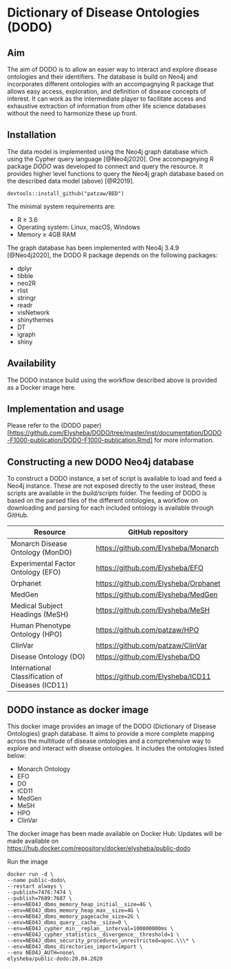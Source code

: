 # Dictionary of Disease Ontologies (DODO)

## Aim

The aim of DODO is to allow an easier way to interact and explore disease ontologies and their identifiers. The database is build on Neo4j and incorporates different ontologies with an accompagnying R package that allows easy access, exploration, and definition of disease concepts of interest. It can work as the intermediate player to facilitate access and exhaustive extraction of information from other life science databases without the need to harmonize these up front. 

## Installation 

The data model is implemented using the Neo4j graph database which using the Cypher query language [@Neo4j2020]. One accompagnying R package *DODO* was developed to connect and query the resource. It provides higher level functions to query the Neo4j graph database based on the described data model (above) [@R2019].

```
devtools::install_github("patzaw/BED")
```

The minimal system requirements are: 

- R ≥ 3.6
- Operating system: Linux, macOS, Windows
- Memory ≥ 4GB RAM

The graph database has been implemented with Neo4j 3.4.9 [@Neo4j2020], the DODO R package depends on the following packages:

-  dplyr
-  tibble
-  neo2R
-  rlist
-  stringr
-  readr
-  visNetwork
-  shinythemes
-  DT
-  igraph
-  shiny

## Availability

The DODO instance build using the workflow described above is provided as a Docker image here.

## Implementation and usage

Please refer to the (DODO paper)[https://github.com/Elysheba/DODO/tree/master/inst/documentation/DODO-F1000-publication/DODO-F1000-publication.Rmd] for more information.

## Constructing a new DODO Neo4j database

To construct a DODO instance, a set of script is available to load and feed a Neo4j instance. These are not exposed directly to the user instead, these scripts are available in the *build/scripts* folder. The feeding of DODO is based on the parsed files of the different ontologies, a workflow on downloading and parsing for each included ontology is available through GitHub.


|Resource | GitHub repository|
|----|-------|
|Monarch Disease Ontology (MonDO) | https://github.com/Elysheba/Monarch |
|Experimental Factor Ontology (EFO) | https://github.com/Elysheba/EFO |
|Orphanet | https://github.com/Elysheba/Orphanet |
|MedGen | https://github.com/Elysheba/MedGen |
|Medical Subject Headings (MeSH) | https://github.com/Elysheba/MeSH |
|Human Phenotype Ontology (HPO) | https://github.com/patzaw/HPO |
|ClinVar | https://github.com/patzaw/ClinVar |
|Disease Ontology (DO) | https://github.com/Elysheba/DO |
|International Classification of Diseases (ICD11) | https://github.com/Elysheba/ICD11 |

## DODO instance as docker image

This docker image provides an image of the DODO (Dictionary of Disease Ontologies) graph database. It aims to provide a more complete mapping across the multitude of disease ontologies and a comprehensive way to explore and interact with disease ontologies. It includes the ontologies listed below: 

- Monarch Ontology
- EFO
- DO
- ICD11
- MedGen
- MeSH
- HPO
- ClinVar

The docker image has been made available on Docker Hub: Updates will be made available on https://hub.docker.com/repository/docker/elysheba/public-dodo


Run the image

```
docker run -d \
--name public-dodo\
--restart always \
--publish=7476:7474 \
--publish=7689:7687 \
--env=NEO4J_dbms_memory_heap_initial__size=4G \
--env=NEO4J_dbms_memory_heap_max__size=4G \
--env=NEO4J_dbms_memory_pagecache_size=2G \
--env=NEO4J_dbms_query__cache__size=0 \
--env=NEO4J_cypher_min__replan__interval=100000000ms \
--env=NEO4J_cypher_statistics__divergence__threshold=1 \
--env=NEO4J_dbms_security_procedures_unrestricted=apoc.\\\* \
--env=NEO4J_dbms_directories_import=import \
--env NEO4J_AUTH=none\
elysheba/public-dodo:20.04.2020
```




